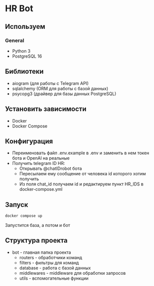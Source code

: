 # HR Bot

## Используем
### General
- Python 3
- PostgreSQL 16
## Библиотеки
- aiogram (для работы с Telegram API)
- sqlalchemy (ORM для работы с базой данных)
- psycopg3 (драйвер для базы данных PostgreSQL)

## Установить зависимости
- Docker
- Docker Compose

## Конфигурация
- Переименовать файл .env.example в .env и заменить в нем токен бота и OpenAI на реальные
- Получить telegram ID HR:
  - Открывать @chatIDrobot бота
  - Пересылаем ему сообщение от человека id которого хотим получить
  - Из поля chat_id получаем id и редактируем пункт HR_IDS в docker-compose.yml
  
## Запуск
```bash
docker compose up
```
Запустится база, а потом и бот

## Структура проекта
- bot - главная папка проекта
  - routers - обработчики команд
  - filters - фильтры для команд
  - database - работа с базой данных
  - middlewares - middleware для обработки запросов
  - utils - вспомогательные функции
